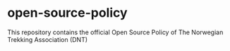 # open-source-policy
This repository contains the official Open Source Policy of The Norwegian Trekking Association (DNT)
